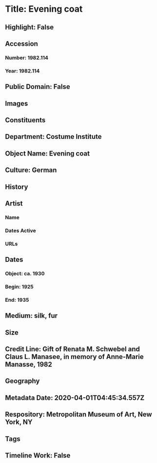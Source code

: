 # Title: Evening coat
## Highlight: False
## Accession
### Number: 1982.114
### Year: 1982.114
## Public Domain: False
## Images
## Constituents
## Department: Costume Institute
## Object Name: Evening coat
## Culture: German
## History
## Artist
### Name
### Dates Active
### URLs
## Dates
### Object: ca. 1930
### Begin: 1925
### End: 1935
## Medium: silk, fur
## Size
## Credit Line: Gift of Renata M. Schwebel and Claus L. Manasee, in memory of Anne-Marie Manasse, 1982
## Geography
## Metadata Date: 2020-04-01T04:45:34.557Z
## Respository: Metropolitan Museum of Art, New York, NY
## Tags
## Timeline Work: False